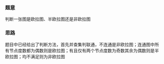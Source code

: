 ### 题意
判断一张图是欧拉图、半欧拉图还是非欧拉图

### 思路
题目中已经给出了判断方法，首先并查集判联通，不连通是非欧拉图；连通图中所有节点度数都为偶数则是欧拉图；有且仅有两个节点度数为奇数其余为偶数则是半欧拉图；均不满足则为非欧拉图